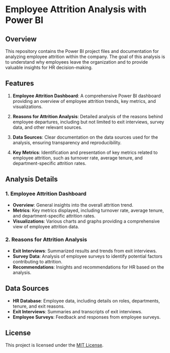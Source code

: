 # Employee Attrition Analysis with Power BI

## Overview

This repository contains the Power BI project files and documentation for analyzing employee attrition within the company. The goal of this analysis is to understand why employees leave the organization and to provide valuable insights for HR decision-making.

## Features

1. **Employee Attrition Dashboard**: A comprehensive Power BI dashboard providing an overview of employee attrition trends, key metrics, and visualizations.

2. **Reasons for Attrition Analysis**: Detailed analysis of the reasons behind employee departures, including but not limited to exit interviews, survey data, and other relevant sources.

3. **Data Sources**: Clear documentation on the data sources used for the analysis, ensuring transparency and reproducibility.

4. **Key Metrics**: Identification and presentation of key metrics related to employee attrition, such as turnover rate, average tenure, and department-specific attrition rates.

## Analysis Details

### 1. Employee Attrition Dashboard

- **Overview**: General insights into the overall attrition trend.
- **Metrics**: Key metrics displayed, including turnover rate, average tenure, and department-specific attrition rates.
- **Visualizations**: Various charts and graphs providing a comprehensive view of employee attrition data.

### 2. Reasons for Attrition Analysis

- **Exit Interviews**: Summarized results and trends from exit interviews.
- **Survey Data**: Analysis of employee surveys to identify potential factors contributing to attrition.
- **Recommendations**: Insights and recommendations for HR based on the analysis.

## Data Sources

- **HR Database**: Employee data, including details on roles, departments, tenure, and exit reasons.
- **Exit Interviews**: Summaries and transcripts of exit interviews.
- **Employee Surveys**: Feedback and responses from employee surveys.

## License

This project is licensed under the [MIT License](LICENSE).

